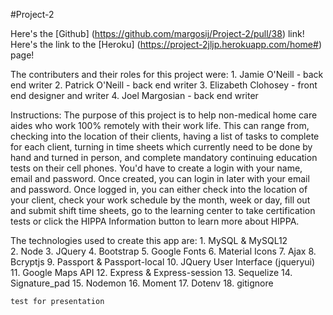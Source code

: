 #Project-2

Here's the [Github] (https://github.com/margosij/Project-2/pull/38) link! Here's the link to the [Heroku] (https://project-2jljp.herokuapp.com/home#) page!

The contributers and their roles for this project were: 
    1. Jamie O'Neill - back end writer 
    2. Patrick O'Neill - back end writer 
    3. Elizabeth Clohosey - front end designer and writer
    4. Joel Margosian - back end writer

Instructions:
    The purpose of this project is to help non-medical home care aides who work 100% remotely with their work life. This can range from, checking into the location of their clients, having a list of tasks to complete for each client, turning in time sheets which currently need to be done by hand and turned in person, and complete mandatory continuing education tests on their cell phones.
    You'd have to create a login with your name, email and password. Once created, you can login in later with your email and password. Once logged in, you can either check into the location of your client, check your work schedule by the month, week or day, fill out and submit shift time sheets, go to the learning center to take certification tests or click the HIPPA Information button to learn more about HIPPA.

The technologies used to create this app are: 
    1. MySQL & MySQL12    
    2. Node 
    3. JQuery 
    4. Bootstrap
    5. Google Fonts
    6. Material Icons 
    7. Ajax 
    8. Bcryptjs
    9. Passport & Passport-local 
    10. JQuery User Interface (jqueryui)
    11. Google Maps API
    12. Express & Express-session
    13. Sequelize
    14. Signature_pad
    15. Nodemon
    16. Moment
    17. Dotenv
    18. gitignore

    test for presentation